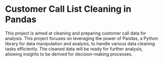 # Customer Call List Cleaning in Pandas
 This project is aimed at cleaning and preparing customer call data for analysis. This project focuses on leveraging the power of Pandas, a Python library for data manipulation and analysis, to handle various data cleaning tasks efficiently. The cleaned data will be ready for further analysis, allowing insights to be derived for decision-making processes.
